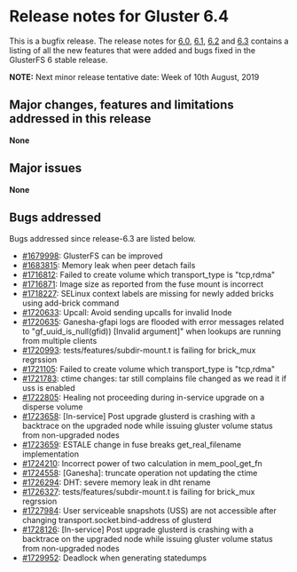 # Release notes for Gluster 6.4

This is a bugfix release. The release notes for [6.0](6.0.md), [6.1](6.1.md),
 [6.2](6.2.md) and [6.3](6.3.md) contains a listing of all the new features that were added
and bugs fixed in the GlusterFS 6 stable release.

**NOTE:** Next minor release tentative date: Week of 10th August, 2019

## Major changes, features and limitations addressed in this release

**None**

## Major issues

**None**

## Bugs addressed

Bugs addressed since release-6.3 are listed below.

- [#1679998](https://bugzilla.redhat.com/1679998): GlusterFS can be improved
- [#1683815](https://bugzilla.redhat.com/1683815): Memory leak when peer detach fails
- [#1716812](https://bugzilla.redhat.com/1716812): Failed to create volume which transport_type is "tcp,rdma"
- [#1716871](https://bugzilla.redhat.com/1716871): Image size as reported from the fuse mount is incorrect
- [#1718227](https://bugzilla.redhat.com/1718227): SELinux context labels are missing for newly added bricks using add-brick command
- [#1720633](https://bugzilla.redhat.com/1720633): Upcall: Avoid sending upcalls for invalid Inode
- [#1720635](https://bugzilla.redhat.com/1720635): Ganesha-gfapi logs are flooded with error messages related to "gf_uuid_is_null(gfid)) [Invalid argument]" when lookups are running from multiple clients
- [#1720993](https://bugzilla.redhat.com/1720993): tests/features/subdir-mount.t is failing for brick_mux regrssion
- [#1721105](https://bugzilla.redhat.com/1721105): Failed to create volume which transport_type is "tcp,rdma"
- [#1721783](https://bugzilla.redhat.com/1721783): ctime changes:  tar still complains file changed as we read it if uss is enabled
- [#1722805](https://bugzilla.redhat.com/1722805): Healing not proceeding during in-service upgrade on a disperse volume
- [#1723658](https://bugzilla.redhat.com/1723658): [In-service] Post upgrade glusterd is crashing with a backtrace on the upgraded node while issuing gluster volume status from non-upgraded nodes
- [#1723659](https://bugzilla.redhat.com/1723659): ESTALE change in fuse breaks get_real_filename implementation
- [#1724210](https://bugzilla.redhat.com/1724210): Incorrect power of two calculation in mem_pool_get_fn
- [#1724558](https://bugzilla.redhat.com/1724558): [Ganesha]: truncate operation not updating the ctime
- [#1726294](https://bugzilla.redhat.com/1726294): DHT: severe memory leak in dht rename
- [#1726327](https://bugzilla.redhat.com/1726327): tests/features/subdir-mount.t is failing for brick_mux regrssion
- [#1727984](https://bugzilla.redhat.com/1727984): User serviceable snapshots (USS) are not accessible after changing transport.socket.bind-address of glusterd
- [#1728126](https://bugzilla.redhat.com/1728126): [In-service] Post upgrade glusterd is crashing with a backtrace on the upgraded node while issuing gluster volume status from non-upgraded nodes
- [#1729952](https://bugzilla.redhat.com/1729952): Deadlock when generating statedumps
